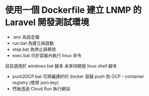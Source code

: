 # 使用一個 Dockerfile 建立 LNMP 的 Laravel 開發測試環境

* .env 為設定檔
* run.bat 為建立與啟動
* stop.bat 為停止與移除
* exec.bat 可於容器內執行 linux 命令

目前適用於 windows bat 腳本
未來待開發 linux shell 腳本

* push2GCP.bat 可將編譯好的 docker 容器 push 到 GCP - container registry (使用 json.key)
* 然後透過 Cloud Run 執行網站